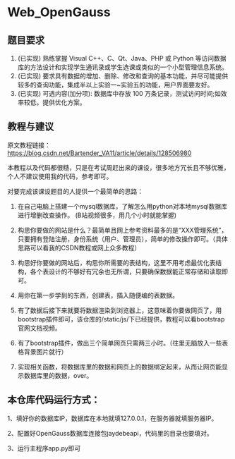 # Web_OpenGauss
## 题目要求
1. (已实现) 熟练掌握 Visual C++、C、Qt、Java、PHP 或 Python 等访问数据库的方法设计和实现学生通讯录或学生选课或类似的一个小型管理信息系统。
2. (已实现) 要求具有数据的增加、删除、修改和查询的基本功能，并尽可能提供较多的查询功能，集成半以上实验一~实验五的功能，用户界面要友好。
3. (已实现) 可选内容(加分项): 数据库中存放 100 万条记录，测试访问时间;如效率较低，提供优化方案。



## 教程与建议

原文教程链接：https://blog.csdn.net/Bartender_VA11/article/details/128506980

本教程以及代码都很糙，只是在考试周赶出来的课设，很多地方冗长且不够优雅，个人不建议使用我的代码，参考即可。

对要完成该课设题目的人提供一个最简单的思路：

1. 在自己电脑上搭建一个mysql数据库，了解怎么用python对本地mysql数据库进行增删改查操作。 (B站视频很多，用几个小时就能掌握) 

2. 构思你要做的网站是什么？最简单且网上参考资料最多的是“XXX管理系统”，只要拥有登陆注册，身份系统（用户、管理员），简单的修改操作即可。（具体思路可以看我的CSDN教程或网上众多教程）

3. 构思好你要做的网站后，构思你所需要的表结构，这里不用考虑最优化表结构，各个表设计的不够好有冗余也无所谓，只要确保数据能正常存储和读取即可。

4. 用你在第一步学到的东西，创建表，插入随便编的表数据。

5. 有了数据后接下来就要将数据渲染到浏览器上，这意味着你要做网页了，用bootstrap插件即可，该仓库的/static/js/下已经提供，教程可以看bootstrap官网文档视频。

6. 有了bootstrap插件，做出三个简单网页只需两三小时。（往里无脑放入一些表格背景图片就行）

7. 实现相关函数，将数据库里的数据和网页上的数据绑定起来，从而让网页能显示数据库里的数据，over。



## 本仓库代码运行方式：

1、填好你的数据库IP，数据库在本地就填127.0.0.1，在服务器就填服务器IP。

2、配置好OpenGauss数据库连接包jaydebeapi，代码里的目录也要填对。

3、运行主程序app.py即可
